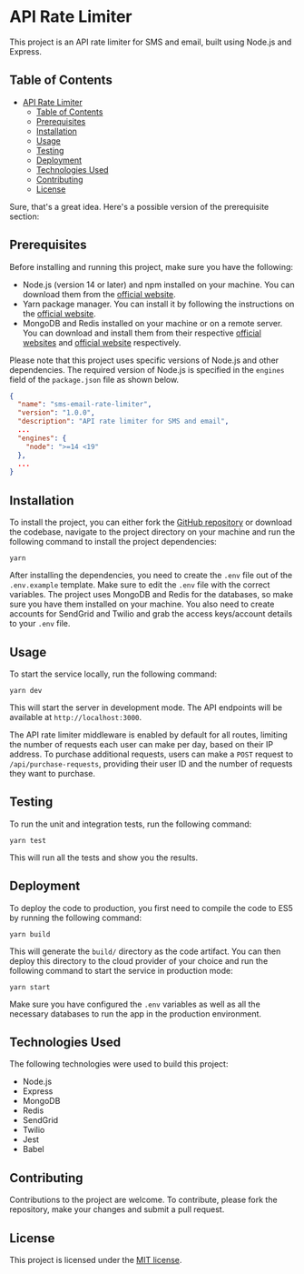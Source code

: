 # API Rate Limiter

This project is an API rate limiter for SMS and email, built using Node.js and Express.

## Table of Contents

- [API Rate Limiter](#api-rate-limiter)
  - [Table of Contents](#table-of-contents)
  - [Prerequisites](#prerequisites)
  - [Installation](#installation)
  - [Usage](#usage)
  - [Testing](#testing)
  - [Deployment](#deployment)
  - [Technologies Used](#technologies-used)
  - [Contributing](#contributing)
  - [License](#license)

Sure, that's a great idea. Here's a possible version of the prerequisite section:

## Prerequisites

Before installing and running this project, make sure you have the following:

- Node.js (version 14 or later) and npm installed on your machine. You can download them from the [official website](https://nodejs.org).
- Yarn package manager. You can install it by following the instructions on the [official website](https://yarnpkg.com).
- MongoDB and Redis installed on your machine or on a remote server. You can download and install them from their respective [official websites](https://www.mongodb.com/try/download/community) and [official website](https://redis.io/download) respectively.

Please note that this project uses specific versions of Node.js and other dependencies. The required version of Node.js is specified in the `engines` field of the `package.json` file as shown below.

```json
{
  "name": "sms-email-rate-limiter",
  "version": "1.0.0",
  "description": "API rate limiter for SMS and email",
  ...
  "engines": {
    "node": ">=14 <19"
  },
  ...
}
```

## Installation

To install the project, you can either fork the [GitHub repository](https://github.com/Musigwa/ApiRateLimiter.git) or download the codebase, navigate to the project directory on your machine and run the following command to install the project dependencies:

```
yarn
```

After installing the dependencies, you need to create the `.env` file out of the `.env.example` template. Make sure to edit the `.env` file with the correct variables. The project uses MongoDB and Redis for the databases, so make sure you have them installed on your machine. You also need to create accounts for SendGrid and Twilio and grab the access keys/account details to your `.env` file.

## Usage

To start the service locally, run the following command:

```
yarn dev
```

This will start the server in development mode. The API endpoints will be available at `http://localhost:3000`.

The API rate limiter middleware is enabled by default for all routes, limiting the number of requests each user can make per day, based on their IP address. To purchase additional requests, users can make a `POST` request to `/api/purchase-requests`, providing their user ID and the number of requests they want to purchase.

## Testing

To run the unit and integration tests, run the following command:

```
yarn test
```

This will run all the tests and show you the results.

## Deployment

To deploy the code to production, you first need to compile the code to ES5 by running the following command:

```
yarn build
```

This will generate the `build/` directory as the code artifact. You can then deploy this directory to the cloud provider of your choice and run the following command to start the service in production mode:

```
yarn start
```

Make sure you have configured the `.env` variables as well as all the necessary databases to run the app in the production environment.

## Technologies Used

The following technologies were used to build this project:

- Node.js
- Express
- MongoDB
- Redis
- SendGrid
- Twilio
- Jest
- Babel

## Contributing

Contributions to the project are welcome. To contribute, please fork the repository, make your changes and submit a pull request.

## License

This project is licensed under the [MIT license](https://opensource.org/licenses/MIT).